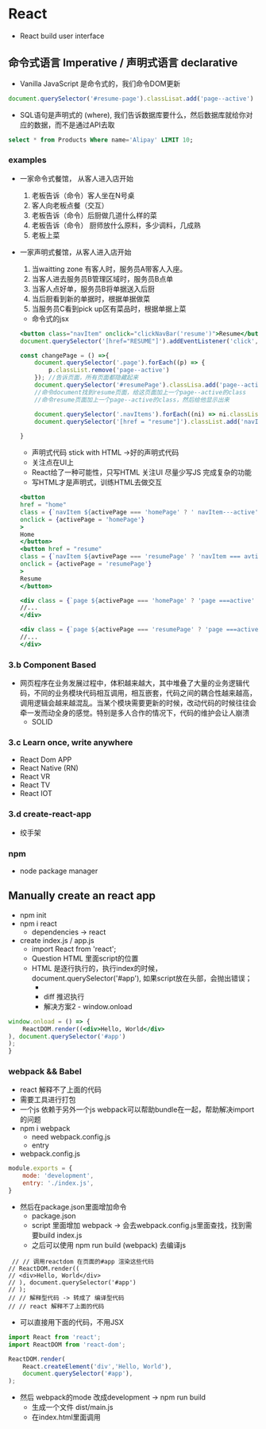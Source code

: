 # React
* React build user interface
## 命令式语言 Imperative / 声明式语言 declarative
* Vanilla JavaScript 是命令式的，我们命令DOM更新
```js
document.querySelector('#resume-page').classLisat.add('page--active')
```
* SQL语句是声明式的 (where), 我们告诉数据库要什么，然后数据库就给你对应的数据，而不是通过API去取
```sql
select * from Products Where name='Alipay' LIMIT 10;
```

### examples
* 一家命令式餐馆， 从客人进入店开始
    1. 老板告诉（命令）客人坐在N号桌
    2. 客人向老板点餐（交互）
    3. 老板告诉（命令）后厨做几道什么样的菜
    4. 老板告诉（命令） 厨师放什么原料，多少调料，几成熟
    5. 老板上菜
* 一家声明式餐馆，从客人进入店开始
    1. 当waitting zone 有客人时，服务员A带客人入座。
    2. 当客人进去服务员B管理区域时，服务员B点单
    3. 当客人点好单，服务员B将单据送入后厨
    4. 当后厨看到新的单据时，根据单据做菜
    5. 当服务员C看到pick up区有菜品时，根据单据上菜

    * 命令式的jsx
    ```jsx
    <button class="navItem" onclick="clickNavBar('resume')">Resume</button>
    document.querySelector('[href="RESUME"]').addEventListener('click',changePage)
    
    const changePage = () =>{
        document.querySelector('.page').forEach((p) => {
            p.classList.remove('page--active')
        }); //告诉页面，所有页面都隐藏起来 
        document.querySelector('#resumePage').classLisa.add('page--active');
        //命令document找到resume页面，给这页面加上一个page--active的class
        //命令resume页面加上一个page--active的class，然后给他显示出来

        document.querySelector('.navItems').forEach((ni) => ni.classList.remove('navItem--active'));
        document.querySelector('[href = "resume"]').classList.add('navItem--active');
        
    }

    ```
    * 声明式代码 stick with HTML ->好的声明式代码
    * 关注点在UI上
    * React给了一种可能性，只写HTML 关注UI 尽量少写JS 完成复杂的功能
    * 写HTML才是声明式，训练HTML去做交互
    ```jsx
    <button
    href = "home"
    class = {`navItem ${activePage === 'homePage' ? ' navItem---active':''}`}
    onclick = {activePage = 'homePage'}
    >
    Home
    </button>
    <button href = "resume"
    class = {`navItem ${avtivePage === 'resumePage' ? 'navItem === avtive': ''}`}
    onclick = {activePage = 'resumePage'}
    >
    Resume
    </button>

    <div class = {`page ${activePage === 'homePage' ? 'page ===active' : ''}`}>
    //...
    </div>

    <div class = {`page ${activePage === 'resumePage' ? 'page ===active' : ''}`}>
    //...
    </div>
    ```



### 3.b Component Based
* 网页程序在业务发展过程中，体积越来越大，其中堆叠了大量的业务逻辑代码，不同的业务模块代码相互调用，相互嵌套，代码之间的耦合性越来越高，调用逻辑会越来越混乱。当某个模块需要更新的时候，改动代码的时候往往会牵一发而动全身的感觉。特别是多人合作的情况下，代码的维护会让人崩溃
    * SOLID

### 3.c Learn once, write anywhere
* React Dom APP
* React Native (RN)
* React VR
* React TV
* React IOT
### 3.d create-react-app
* 绞手架


### npm
* node package manager

## Manually create an react app
* npm init
* npm i react
    * dependencies -> react
* create index.js / app.js
    * import React from 'react';
    * Question HTML 里面script的位置
    * HTML 是逐行执行的，执行index的时候，document.querySelector('#app'), 如果script放在头部，会抛出错误；
        * <script src="index.js" diff></script> 
        * diff 推迟执行
        * 解决方案2 - window.onload

```jsx
window.onload = () => {
    ReactDOM.render((<div>Hello, World</div>
), document.querySelector('#app')
);
}
```
### webpack && Babel
* react 解释不了上面的代码
* 需要工具进行打包
* 一个js 依赖于另外一个js webpack可以帮助bundle在一起，帮助解决import的问题
* npm i webpack
    * need webpack.config.js
    * entry
* webpack.config.js
```js
module.exports = {
    mode: 'development',
    entry: './index.js',
}
```
* 然后在package.json里面增加命令
  * package.json
  * script 里面增加 webpack -> 会去webpack.config.js里面查找，找到需要build index.js
  * 之后可以使用 npm run build (webpack) 去编译js

```JSX
 // // 调用reactdom 在页面的#app 渲染这些代码    
// ReactDOM.render((
// <div>Hello, World</div>
// ), document.querySelector('#app')
// );
// // 解释型代码 -> 转成了 编译型代码
// // react 解释不了上面的代码 
```
*  可以直接用下面的代码，不用JSX
```js
import React from 'react';
import ReactDOM from 'react-dom';

ReactDOM.render(
    React.createElement('div','Hello, World'),
    document.querySelector('#app'),
);
```
* 然后 webpack的mode 改成development -> npm run build
  * 生成一个文件 dist/main.js
  * 在index.html里面调用 <script scr="./dist/main.js">


#### React without JSX
    * React.createElement 
```js
import React from 'react';
import ReactDOM from 'react-dom';

ReactDOM.render(
    React.createElement('div',{
        id:'my-div',
    },[
        React.createElement('p',{},'Hello, World'),
        React.createElement('a',{
            href:'https://google.com',
        },'Google')
    ]),
    document.querySelector('#app'),
);
```
*Question: 上面的Ract.createElement的写法很复杂，如何支持JSX写法，需要babel去编译JSX
#### babel
* babel is a JavaScript compiler.
* npm i -D babel
* babel config file ->
* https://babeljs.io/docs/en/babel-preset-react

```js
module.exports = {
    presets : [
        "@babel/preset-react",
    ]
}
```
* Then tell the webpack about the babel.
* 遇到js* 文件不要打包，把文件load到babel里面，然后让babel/preset-react去编译这些文件
* cannot find the package -> install
*  npm i -D babel-loader
*  npm i -D @babel/core
* 打包之后，在dist/main.js里面编译成了 React.creatElement 的代码
```js
module.exports = {
    mode: 'development',
    entry: './index.js',
    module: {
        rules: [
            {
                test: /\.m?js$/,
                use: {
                    loader: 'babel-loader',
                    options: {
                        presets: ['@babel/preset-react']
                    }
                }
            }
        ]
    }
}
```

### 4.b 第二步： create 静态react页面
#### 4.b.1 JSX
* (JavaScript) extensible (markup) language
* HTML hyper text markup language

* Function component 返回一个 React Component, 这是一种对渲染内容的轻量级描述。大多数的React开发者使用了一种名为“JSX”的特殊语法。
* JSX 可以让你更轻松的书写这些机构，语法'<div/>' 会被babel编译成'React.createElement('div')'.
* JSX 给我们更大的便利维护代码，因为HTML in JS. 但是需要注意的，一些HTML的keywords 在JSX 是不一样的，比如clss
 ```jsx
 //log.js
 import React from 'react';
 const Logo = () => {
    <div className="logo">
        <span className="logo__highlight">Lisa</span>
        <span>GU</span>
    </div>
 }
 export default Logo;
 ```

### Why React is a UI Library?
* 装了react之后，啥也干不了
* React, React DOM, webpack,jsx?,babel (loader core etc)
* React只是众多工具（package）中的一个

## Component based
### 1. 创建一个component ->实现组件化
* 函数返回JSX片段，这就是function component
* 在component里面可以export
* 在其他文件里面，可以import
* 调用的时候，用html的方法调用
#### 使用JSX 组合和渲染自定义的React组件
* 定制的组件名首字母一定要大写
* 为什么要引入React？
* html attrs 的另命名

## 绞手架
* create-reat-app
* 公司里面不会使用create-react-app,自己手写webpack babel.
* 面试的时候，会需要webpack babel. 

#### 使用JSX 组合和渲染自定义的React组件 
 - 定制的组件名首字母一定要大写
 - 为什么要引入react 
 - html attrs 的另命名 

### CommonJs / ESModule(webpack + babel)
    
后端 和前端 
    
| CommonJS(NodeJS nativ support)          | ESModule (webpack+babel)|
|const something = require('./something') | import something from './something'|
| module.export = something               | export default something            |
| module.export = {x,y,z}                 | export const x |
|                                         | export const y  |

    
    
 
   
